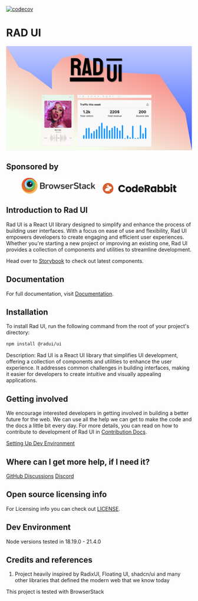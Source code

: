[![codecov](https://codecov.io/gh/rad-ui/ui/graph/badge.svg?token=Z74MUHF5TN)](https://codecov.io/gh/rad-ui/ui)

# RAD UI

![RAD UI](./assets/images/rad-ui-poster.png)


## Sponsored by

<p align="center">
  <img src="./assets/sponsors/browserstack_light.png" alt="BrowserStack"  width="200" />
  &nbsp;&nbsp;&nbsp;
  <img src="./assets/sponsors/code_rabbit_light.png" alt="CodeRabbit"  width="200" />
</p>



## Introduction to Rad UI

Rad UI is a React UI library designed to simplify and enhance the process of building user interfaces. With a focus on ease of use and flexibility, Rad UI empowers developers to create engaging and efficient user experiences. Whether you're starting a new project or improving an existing one, Rad UI provides a collection of components and utilities to streamline development.

Head over to [Storybook](https://main--657eda33d6033847be90aaf8.chromatic.com/) to check out latest components.

## Documentation

For full documentation, visit [Documentation](https://www.rad-ui.com/docs/first-steps/introduction).

## Installation

To install Rad UI, run the following command from the root of your project's directory:

```bash
npm install @radui/ui
```

Description: Rad UI is a React UI library that simplifies UI development, offering a collection of components and utilities to enhance the user experience. It addresses common challenges in building interfaces, making it easier for developers to create intuitive and visually appealing applications.
<!-- 

## Dependencies

Describe any dependencies that must be installed for this software to work.
This includes programming languages, databases or other storage mechanisms, build tools, frameworks, and so forth.
If specific versions of other software are required, or known not to work, call that out.

## Usage

Show users how to use the software.
Be specific.
Use appropriate formatting when showing code snippets.

## How to test the software

If the software includes automated tests, detail how to run those tests.

## Known issues

Document any known significant shortcomings with the software.

## Getting help

Instruct users how to get help with this software; this might include links to an issue tracker, wiki, mailing list, etc.

**Example**

If you have questions, concerns, bug reports, etc, please file an issue in this repository's Issue Tracker. -->

## Getting involved

We encourage interested developers in getting involved in building a better future for the web. We can use all the help we can get to make the code and the docs a little bit every day.
For more details, you can read on how to contribute to development of Rad UI in [Contribution Docs](https://www.rad-ui.com/docs/contributing/before-you-start).

[Setting Up Dev Environment](https://www.rad-ui.com/docs/contributing/setting-up-dev-environment)

## Where can I get more help, if I need it?

[GitHub Discussions](https://github.com/rad-ui/ui/discussions)
[Discord](https://discord.com/invite/nMaQfeEPNp)

## Open source licensing info

For Licensing info you can check out [LICENSE](LICENSE).

## Dev Environment

Node versions tested in 18.19.0 - 21.4.0

## Credits and references

1. Project heavily inspired by RadixUI, Floating UI, shadcn/ui and many other libraries that defined the modern web that we know today

This project is tested with BrowserStack

